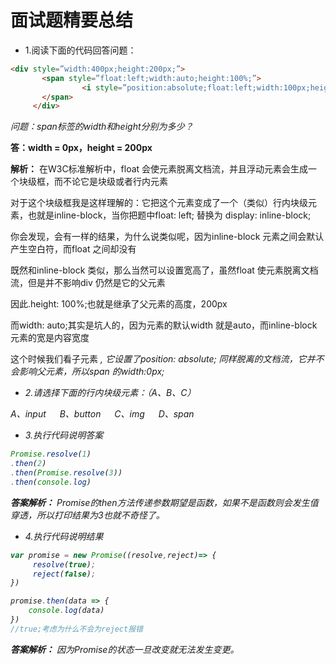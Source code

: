 # 面试题精要总结

- 1.阅读下面的代码回答问题：
```html
<div style=”width:400px;height:200px;”>
       <span style=”float:left;width:auto;height:100%;”>
                <i style=”position:absolute;float:left;width:100px;height:50px;”>hello</i>
       </span>
     </div>
```
*问题：span标签的width和height分别为多少？*

**答：width = 0px，height = 200px**

**解析：**  在W3C标准解析中，float 会使元素脱离文档流，并且浮动元素会生成一个块级框，而不论它是块级或者行内元素    

对于这个块级框我是这样理解的：它把这个元素变成了一个（类似）行内块级元素，也就是inline-block，当你把题中float: left; 替换为 display: inline-block;          

你会发现，会有一样的结果，为什么说类似呢，因为inline-block 元素之间会默认产生空白符，而float 之间却没有
       
既然和inline-block 类似，那么当然可以设置宽高了，虽然float 使元素脱离文档流，但是并不影响div 仍然是它的父元素

因此.height: 100%;也就是继承了父元素的高度，200px

而width: auto;其实是坑人的，因为元素的默认width 就是auto，而inline-block 元素的宽是内容宽度

这个时候我们看子元素<i> , 它设置了position: absolute; 同样脱离的文档流，它并不会影响父元素，所以span 的width:0px;

- 2.请选择下面的行内块级元素：（A、B、C）

A、input   &emsp;    B、button  &emsp;       C、img   &emsp;   D、span

- 3.执行代码说明答案

```javascript
Promise.resolve(1)
.then(2)
.then(Promise.resolve(3))
.then(console.log)
```
**答案解析：** Promise的then方法传递参数期望是函数，如果不是函数则会发生值穿透，所以打印结果为3也就不奇怪了。

- 4.执行代码说明结果

```javascript
var promise = new Promise((resolve,reject)=> {
     resolve(true);
     reject(false);
})

promise.then(data => {
    console.log(data)
})
//true;考虑为什么不会为reject报错
```

**答案解析：** 因为Promise的状态一旦改变就无法发生变更。